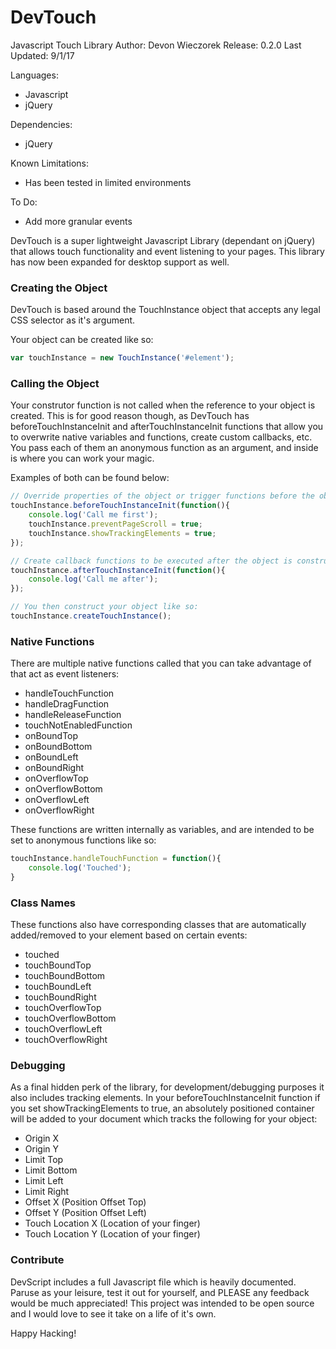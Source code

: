 # DevTouch
Javascript Touch Library
Author: Devon Wieczorek
Release: 0.2.0
Last Updated: 9/1/17

Languages:
- Javascript
- jQuery

Dependencies:
- jQuery

Known Limitations:
- Has been tested in limited environments

To Do:
- Add more granular events

DevTouch is a super lightweight Javascript Library (dependant on jQuery) that allows touch functionality and event listening to your pages.
This library has now been expanded for desktop support as well. 

### Creating the Object
DevTouch is based around the TouchInstance object that accepts any legal CSS selector as it's argument.

Your object can be created like so:
```javascript
var touchInstance = new TouchInstance('#element');
```

### Calling the Object
Your construtor function is not called when the reference to your object is created. This is for good reason though, 
as DevTouch has beforeTouchInstanceInit and afterTouchInstanceInit functions that allow you to overwrite native variables and functions,
create custom callbacks, etc. You pass each of them an anonymous function as an argument, and inside is where you
can work your magic.

Examples of both can be found below:

```javascript
// Override properties of the object or trigger functions before the object is constructed
touchInstance.beforeTouchInstanceInit(function(){
    console.log('Call me first');
    touchInstance.preventPageScroll = true;
    touchInstance.showTrackingElements = true;
});

// Create callback functions to be executed after the object is constructed (typically for code dependant upon that object)
touchInstance.afterTouchInstanceInit(function(){
    console.log('Call me after');
});

// You then construct your object like so:
touchInstance.createTouchInstance();
```

### Native Functions

There are multiple native functions called that you can take advantage of that act as event listeners:
- handleTouchFunction
- handleDragFunction
- handleReleaseFunction
- touchNotEnabledFunction
- onBoundTop
- onBoundBottom
- onBoundLeft
- onBoundRight
- onOverflowTop
- onOverflowBottom
- onOverflowLeft
- onOverflowRight

These functions are written internally as variables, and are intended to be set to anonymous functions like so:

```javascript
touchInstance.handleTouchFunction = function(){
    console.log('Touched');
}
```

### Class Names
These functions also have corresponding classes that are automatically added/removed to your element based on certain events:
- touched
- touchBoundTop
- touchBoundBottom
- touchBoundLeft
- touchBoundRight
- touchOverflowTop
- touchOverflowBottom
- touchOverflowLeft
- touchOverflowRight

### Debugging
As a final hidden perk of the library, for development/debugging purposes it also includes tracking elements.
In your beforeTouchInstanceInit function if you set showTrackingElements to true, an absolutely positioned
container will be added to your document which tracks the following for your object:
- Origin X
- Origin Y
- Limit Top
- Limit Bottom
- Limit Left
- Limit Right
- Offset X (Position Offset Top)
- Offset Y (Position Offset Left)
- Touch Location X (Location of your finger)
- Touch Location Y (Location of your finger)

### Contribute
DevScript includes a  full Javascript file which is heavily documented. 
Paruse as your leisure, test it out for yourself, and PLEASE any feedback would be much appreciated! 
This project was intended to be open source and I would love to see it take on a life of it's own.

Happy Hacking!
